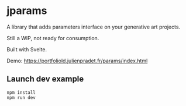 # jparams

A library that adds parameters interface on your generative art projects.

Still a WIP, not ready for consumption.

Built with Svelte.

Demo: https://portfoliold.julienpradet.fr/params/index.html

## Launch dev example

```
npm install
npm run dev
```
